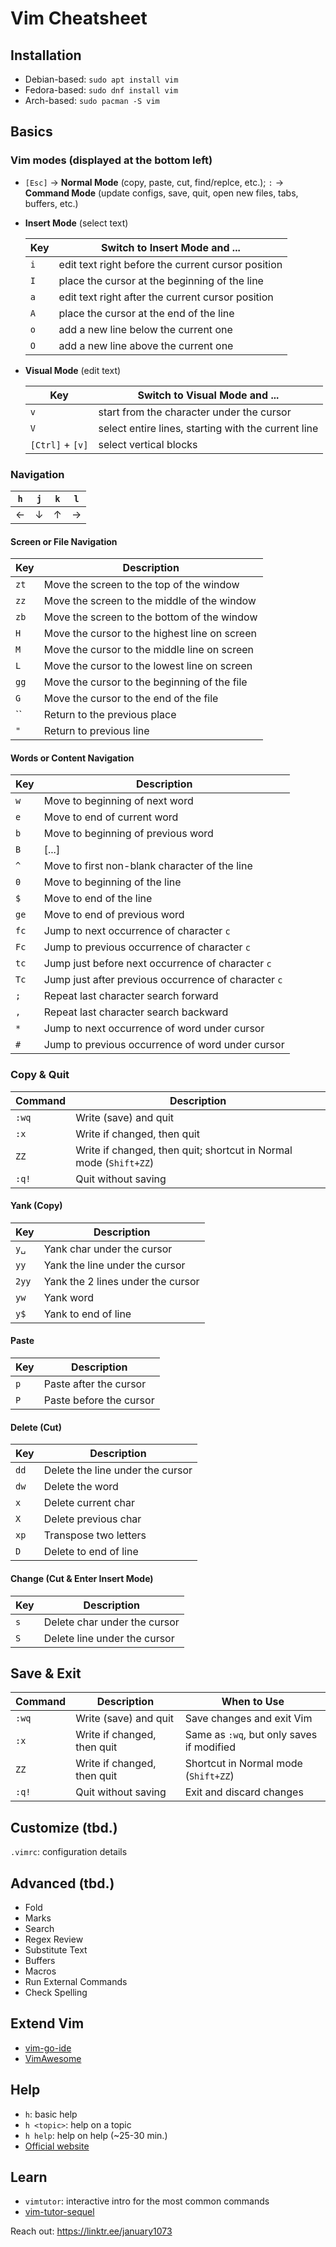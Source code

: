 # Vim Cheatsheet

## Installation
* Debian-based: `sudo apt install vim`
* Fedora-based: `sudo dnf install vim`
* Arch-based: `sudo pacman -S vim`

## Basics

### Vim modes (displayed at the bottom left)
* `[Esc]` → **Normal Mode** (copy, paste, cut, find/replce, etc.); `:` → **Command Mode** (update configs, save, quit, open new files, tabs, buffers, etc.)
  
* **Insert Mode** (select text)
  
  | Key | Switch to Insert Mode and ... |
  |-----|-------------|
  | `i` | edit text right before the current cursor position |
  | `I` | place the cursor at the beginning of the line |
  | `a` | edit text right after the current cursor position |
  | `A` | place the cursor at the end of the line |
  | `o` | add a new line below the current one |
  | `O` | add a new line above the current one |
  
* **Visual Mode** (edit text)
  
  | Key | Switch to Visual Mode and ... |
  |-----|-------------|
  | `v` | start from the character under the cursor |
  | `V` | select entire lines, starting with the current line |
  | `[Ctrl]` + `[v]` | select vertical blocks |

### Navigation
| `h` | `j` | `k` | `l` |
|---|---|---|---|
| ← | ↓ | ↑ | → |

#### Screen or File Navigation
| Key   | Description                                  |
|-------|----------------------------------------------|
| `zt`  | Move the screen to the top of the window     |
| `zz`  | Move the screen to the middle of the window  |
| `zb`  | Move the screen to the bottom of the window  |
| `H`   | Move the cursor to the highest line on screen|
| `M`   | Move the cursor to the middle line on screen |
| `L`   | Move the cursor to the lowest line on screen |
| `gg`  | Move the cursor to the beginning of the file |
| `G`   | Move the cursor to the end of the file       |
| ``  | Return to the previous place                   |
| `"`   | Return to previous line                      |

#### Words or Content Navigation
| Key   | Description                                         |
|-------|-----------------------------------------------------|
| `w`   | Move to beginning of next word                      |
| `e`   | Move to end of current word                         |
| `b`   | Move to beginning of previous word                  |
| `B`   | [...]                                               |
| `^`   | Move to first non-blank character of the line       |
| `0`   | Move to beginning of the line                       |
| `$`   | Move to end of the line                             |
| `ge`  | Move to end of previous word                        |
| `fc`  | Jump to next occurrence of character `c`            |
| `Fc`  | Jump to previous occurrence of character `c`        |
| `tc`  | Jump just before next occurrence of character `c`   |
| `Tc`  | Jump just after previous occurrence of character `c`|
| `;`   | Repeat last character search forward                |
| `,`   | Repeat last character search backward               |
| `*`   | Jump to next occurrence of word under cursor        |
| `#`   | Jump to previous occurrence of word under cursor    |

### Copy & Quit
| Command | Description                                                      |
|---------|------------------------------------------------------------------|
| `:wq`   | Write (save) and quit                                            |
| `:x`    | Write if changed, then quit                                      |
| `ZZ`    | Write if changed, then quit; shortcut in Normal mode (`Shift+ZZ`)|
| `:q!`   | Quit without saving                                              |

#### Yank (Copy)
| Key     | Description                          |
|---------|--------------------------------------|
| `y␣`    | Yank char under the cursor           |
| `yy`    | Yank the line under the cursor       |
| `2yy`   | Yank the 2 lines under the cursor    |
| `yw`    | Yank word                            |
| `y$`    | Yank to end of line                  |

#### Paste
| Key   | Description              |
|-------|--------------------------|
| `p`   | Paste after the cursor   |
| `P`   | Paste before the cursor  |

#### Delete (Cut)
| Key   | Description                        |
|-------|------------------------------------|
| `dd`  | Delete the line under the cursor   |
| `dw`  | Delete the word                    |
| `x`   | Delete current char                |
| `X`   | Delete previous char               |
| `xp`  | Transpose two letters              |
| `D`   | Delete to end of line              |

#### Change (Cut & Enter Insert Mode)
| Key   | Description                          |
|-------|--------------------------------------|
| `s`   | Delete char under the cursor         |
| `S`   | Delete line under the cursor         |

## Save & Exit
| Command | Description                     | When to Use                                |
|---------|---------------------------------|--------------------------------------------|
| `:wq`   | Write (save) and quit           | Save changes and exit Vim                  |
| `:x`    | Write if changed, then quit     | Same as `:wq`, but only saves if modified  |
| `ZZ`    | Write if changed, then quit     | Shortcut in Normal mode (`Shift+ZZ`)       |
| `:q!`   | Quit without saving             | Exit and discard changes                   |

## Customize (tbd.)
`.vimrc`: configuration details

## Advanced (tbd.)
* Fold
* Marks
* Search
* Regex Review
* Substitute Text
* Buffers
* Macros
* Run External Commands
* Check Spelling

## Extend Vim
* [vim-go-ide](https://github.com/rgerardi/vim-go-ide)
* [VimAwesome](https://vimawesome.com/)

## Help
* `h`: basic help
* `h <topic>`: help on a topic
* `h help`: help on help (~25-30 min.)
* [Official website](http://www.vim.org/)

## Learn
* `vimtutor`: interactive intro for the most common commands
* [vim-tutor-sequel](https://github.com/micahkepe/vimtutor-sequel)

Reach out: https://linktr.ee/january1073
